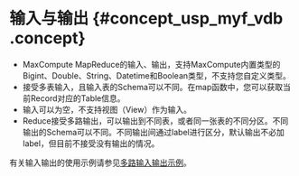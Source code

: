 # 输入与输出 {#concept_usp_myf_vdb .concept}

-   MaxCompute MapReduce的输入、输出，支持MaxCompute内置类型的Bigint、Double、String、Datetime和Boolean类型，不支持您自定义类型。
-   接受多表输入，且输入表的Schema可以不同。在map函数中，您可以获取当前Record对应的Table信息。
-   输入可以为空，不支持视图（View）作为输入。
-   Reduce接受多路输出，可以输出到不同表，或者同一张表的不同分区。不同输出的Schema可以不同。不同输出间通过label进行区分，默认输出不必加label，但目前不接受没有输出的情况。

有关输入输出的使用示例请参见[多路输入输出示例](intl.zh-CN//MapReduce/示例程序/多路输入输出示例.md)。

